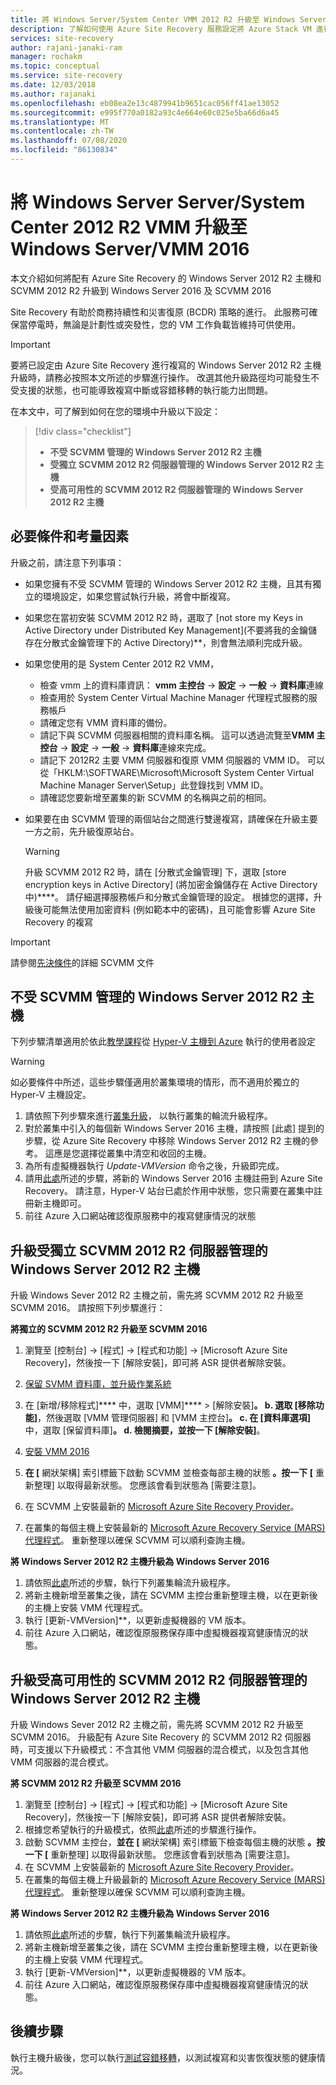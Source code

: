 ```yaml
---
title: 將 Windows Server/System Center VMM 2012 R2 升級至 Windows Server 2016-Azure Site Recovery
description: 了解如何使用 Azure Site Recovery 服務設定將 Azure Stack VM 進行災害復原至 Azure。
services: site-recovery
author: rajani-janaki-ram
manager: rochakm
ms.topic: conceptual
ms.service: site-recovery
ms.date: 12/03/2018
ms.author: rajanaki
ms.openlocfilehash: eb08ea2e13c4879941b9651cac056ff41ae13052
ms.sourcegitcommit: e995f770a0182a93c4e664e60c025e5ba66d6a45
ms.translationtype: MT
ms.contentlocale: zh-TW
ms.lasthandoff: 07/08/2020
ms.locfileid: "86130834"
---
```

# <a name="upgrade-windows-server-serversystem-center-2012-r2-vmm-to-windows-servervmm-2016"></a>將 Windows Server Server/System Center 2012 R2 VMM 升級至 Windows Server/VMM 2016 

本文介紹如何將配有 Azure Site Recovery 的 Windows Server 2012 R2 主機和 SCVMM 2012 R2 升級到 Windows Server 2016 及 SCVMM 2016

Site Recovery 有助於商務持續性和災害復原 (BCDR) 策略的進行。 此服務可確保當停電時，無論是計劃性或突發性，您的 VM 工作負載皆維持可供使用。

> [!IMPORTANT]
> 要將已設定由 Azure Site Recovery 進行複寫的 Windows Server 2012 R2 主機升級時，請務必按照本文所述的步驟進行操作。 改選其他升級路徑均可能發生不受支援的狀態，也可能導致複寫中斷或容錯移轉的執行能力出問題。


在本文中，可了解到如何在您的環境中升級以下設定：

> [!div class="checklist"]
> * **不受 SCVMM 管理的 Windows Server 2012 R2 主機** 
> * **受獨立 SCVMM 2012 R2 伺服器管理的 Windows Server 2012 R2 主機** 
> * **受高可用性的 SCVMM 2012 R2 伺服器管理的 Windows Server 2012 R2 主機**


## <a name="prerequisites--factors-to-consider"></a>必要條件和考量因素

升級之前，請注意下列事項：

- 如果您擁有不受 SCVMM 管理的 Windows Server 2012 R2 主機，且其有獨立的環境設定，如果您嘗試執行升級，將會中斷複寫。
- 如果您在當初安裝 SCVMM 2012 R2 時，選取了 [not store my Keys in Active Directory under Distributed Key Management]\(不要將我的金鑰儲存在分散式金鑰管理下的 Active Directory\)**，則會無法順利完成升級。

- 如果您使用的是 System Center 2012 R2 VMM， 

    - 檢查 vmm 上的資料庫資訊： **vmm 主控台**  ->  **設定**  ->  **一般**  ->  **資料庫**連線
    - 檢查用於 System Center Virtual Machine Manager 代理程式服務的服務帳戶
    - 請確定您有 VMM 資料庫的備份。
    - 請記下與 SCVMM 伺服器相關的資料庫名稱。 這可以透過流覽至**VMM 主控台**  ->  **設定**  ->  **一般**  ->  **資料庫**連線來完成。
    - 請記下 2012R2 主要 VMM 伺服器和復原 VMM 伺服器的 VMM ID。 可以從「HKLM:\SOFTWARE\Microsoft\Microsoft System Center Virtual Machine Manager Server\Setup」此登錄找到 VMM ID。
    - 請確認您要新增至叢集的新 SCVMM 的名稱與之前的相同。 

- 如果要在由 SCVMM 管理的兩個站台之間進行雙邊複寫，請確保在升級主要一方之前，先升級復原站台。
  > [!WARNING]
  > 升級 SCVMM 2012 R2 時，請在 [分散式金鑰管理] 下，選取 [store encryption keys in Active Directory] \(將加密金鑰儲存在 Active Directory 中\)****。 請仔細選擇服務帳戶和分散式金鑰管理的設定。 根據您的選擇，升級後可能無法使用加密資料 (例如範本中的密碼)，且可能會影響 Azure Site Recovery 的複寫

> [!IMPORTANT]
> 請參閱[先決條件](/system-center/vmm/upgrade-vmm?view=sc-vmm-2016#requirements-and-limitations)的詳細 SCVMM 文件

## <a name="windows-server-2012-r2-hosts-which-arent-managed-by-scvmm"></a>不受 SCVMM 管理的 Windows Server 2012 R2 主機 
下列步驟清單適用於依此[教學課程](./hyper-v-prepare-on-premises-tutorial.md)從 [Hyper-V 主機到 Azure](./hyper-v-azure-architecture.md) 執行的使用者設定

> [!WARNING]
> 如必要條件中所述，這些步驟僅適用於叢集環境的情形，而不適用於獨立的 Hyper-V 主機設定。

1. 請依照下列步驟來進行[叢集升級](/windows-server/failover-clustering/cluster-operating-system-rolling-upgrade#cluster-os-rolling-upgrade-process)， 以執行叢集的輪流升級程序。
2. 對於叢集中引入的每個新 Windows Server 2016 主機，請按照 [此處] 提到的步驟，從 Azure Site Recovery 中移除 Windows Server 2012 R2 主機的參考。 這應是您選擇從叢集中清空和收回的主機。
3. 為所有虛擬機器執行 *Update-VMVersion* 命令之後，升級即完成。 
4. 請用[此處](./hyper-v-azure-tutorial.md#set-up-the-source-environment)所述的步驟，將新的 Windows Server 2016 主機註冊到 Azure Site Recovery。 請注意，Hyper-V 站台已處於作用中狀態，您只需要在叢集中註冊新主機即可。 
5.  前往 Azure 入口網站確認復原服務中的複寫健康情況的狀態

## <a name="upgrade-windows-server-2012-r2-hosts-managed-by-stand-alone-scvmm-2012-r2-server"></a>升級受獨立 SCVMM 2012 R2 伺服器管理的 Windows Server 2012 R2 主機
升級 Windows Sever 2012 R2 主機之前，需先將 SCVMM 2012 R2 升級至 SCVMM 2016。 請按照下列步驟進行：

**將獨立的 SCVMM 2012 R2 升級至 SCVMM 2016**

1.  瀏覽至 [控制台] -> [程式] -> [程式和功能] -> [Microsoft Azure Site Recovery]，然後按一下 [解除安裝]，即可將 ASR 提供者解除安裝。
2. [保留 SVMM 資料庫，並升級作業系統](/system-center/vmm/upgrade-vmm?view=sc-vmm-2016#back-up-and-upgrade-the-operating-system)
3. 在 [新增/移除程式]**** 中，選取 [VMM]**** > [解除安裝]****。 b. 選取 [移除功能]****，然後選取 [VMM 管理伺服器] 和 [VMM 主控台]****。 c. 在 [資料庫選項]**** 中，選取 [保留資料庫]****。 d. 檢閱摘要，並按一下 [解除安裝]****。

4. [安裝 VMM 2016](/system-center/vmm/upgrade-vmm?view=sc-vmm-2016#install-vmm-2016)
5. **在 [** 網狀架構] 索引標籤下啟動 SCVMM 並檢查每部主機的狀態 **。按一下 [** 重新整理] 以取得最新狀態。 您應該會看到狀態為 [需要注意]。 
17. 在 SCVMM 上安裝最新的 [Microsoft Azure Site Recovery Provider](https://aka.ms/downloaddra)。
16. 在叢集的每個主機上安裝最新的 [Microsoft Azure Recovery Service (MARS) 代理程式](https://aka.ms/latestmarsagent)。 重新整理以確保 SCVMM 可以順利查詢主機。

**將 Windows Server 2012 R2 主機升級為 Windows Server 2016**

1. 請依照[此處](/windows-server/failover-clustering/cluster-operating-system-rolling-upgrade#cluster-os-rolling-upgrade-process)所述的步驟，執行下列叢集輪流升級程序。 
2. 將新主機新增至叢集之後，請在 SCVMM 主控台重新整理主機，以在更新後的主機上安裝 VMM 代理程式。
3. 執行 [更新-VMVersion]**，以更新虛擬機器的 VM 版本。 
4.  前往 Azure 入口網站，確認復原服務保存庫中虛擬機器複寫健康情況的狀態。 

## <a name="upgrade-windows-server-2012-r2-hosts-are-managed-by-highly-available-scvmm-2012-r2-server"></a>升級受高可用性的 SCVMM 2012 R2 伺服器管理的 Windows Server 2012 R2 主機
升級 Windows Sever 2012 R2 主機之前，需先將 SCVMM 2012 R2 升級至 SCVMM 2016。 升級配有 Azure Site Recovery 的 SCVMM 2012 R2 伺服器時，可支援以下升級模式：不含其他 VMM 伺服器的混合模式，以及包含其他 VMM 伺服器的混合模式。

**將 SCVMM 2012 R2 升級至 SCVMM 2016**

1.  瀏覽至 [控制台] -> [程式] -> [程式和功能] -> [Microsoft Azure Site Recovery]，然後按一下 [解除安裝]，即可將 ASR 提供者解除安裝。
2. 根據您希望執行的升級模式，依照[此處](/system-center/vmm/upgrade-vmm?view=sc-vmm-2016#upgrade-a-standalone-vmm-server)所述的步驟進行操作。
3. 啟動 SCVMM 主控台，**並在 [** 網狀架構] 索引標籤下檢查每個主機的狀態 **。按一下 [** 重新整理] 以取得最新狀態。 您應該會看到狀態為 [需要注意]。
4. 在 SCVMM 上安裝最新的 [Microsoft Azure Site Recovery Provider](https://aka.ms/downloaddra)。
5. 在叢集的每個主機上升級最新的 [Microsoft Azure Recovery Service (MARS) 代理程式](https://aka.ms/latestmarsagent)。 重新整理以確保 SCVMM 可以順利查詢主機。


**將 Windows Server 2012 R2 主機升級為 Windows Server 2016**

1. 請依照[此處](/windows-server/failover-clustering/cluster-operating-system-rolling-upgrade#cluster-os-rolling-upgrade-process)所述的步驟，執行下列叢集輪流升級程序。
2. 將新主機新增至叢集之後，請在 SCVMM 主控台重新整理主機，以在更新後的主機上安裝 VMM 代理程式。
3. 執行 [更新-VMVersion]**，以更新虛擬機器的 VM 版本。 
4.  前往 Azure 入口網站，確認復原服務保存庫中虛擬機器複寫健康情況的狀態。 

## <a name="next-steps"></a>後續步驟
執行主機升級後，您可以執行[測試容錯移轉](tutorial-dr-drill-azure.md)，以測試複寫和災害恢復狀態的健康情況。

